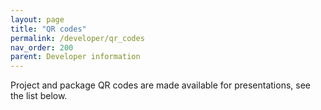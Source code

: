 ```yaml
---
layout: page
title: "QR codes"
permalink: /developer/qr_codes
nav_order: 200
parent: Developer information
---
```


Project and package QR codes are made available for presentations, see the list below.
